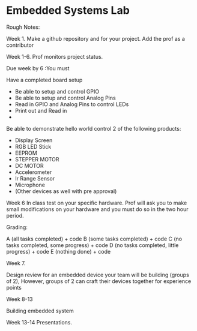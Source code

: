 # Embedded Systems Lab

Rough Notes:

Week 1.  Make a github repository and for your project. Add the prof as a contributor

 
Week 1-6. Prof monitors project status.

Due week by 6 :You must

Have a completed board setup

* Be able to setup and control GPIO
* Be able to setup and control Analog Pins
* Read in GPIO and Analog Pins to control LEDs
* Print out and Read in
* 

Be able to demonstrate hello world control 2 of the following products:

* Display Screen
* RGB LED Stick
* EEPROM
* STEPPER MOTOR
* DC MOTOR
* Accelerometer
* Ir Range Sensor
* Microphone
* (Other devices as well with pre approval)

Week 6 In class test on your specific hardware.  Prof will ask you to make small modifications on your hardware and you must do so in the two hour period.

Grading:

A (all tasks completed) + code
B (some tasks completed) + code
C (no tasks completed, some progress) + code
D (no tasks completed, little progress) + code
E (nothing done) + code


Week 7.

Design review for an embedded device your team will be building (groups of 2), However, groups of 2 can craft their devices together for experience points

Week 8-13

Building embedded system

Week 13-14 Presentations.  
